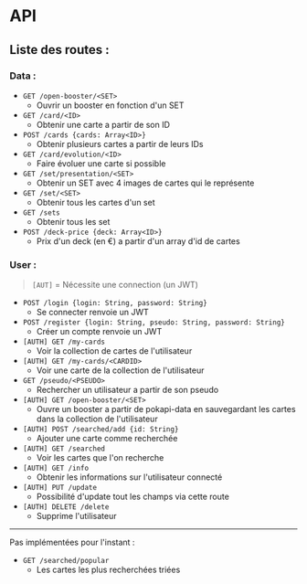 # API

## Liste des routes :

### Data :

- `GET /open-booster/<SET>`
	+ Ouvrir un booster en fonction d'un SET
- `GET /card/<ID>`
	+ Obtenir une carte a partir de son ID
- `POST /cards {cards: Array<ID>}`
	+ Obtenir plusieurs cartes a partir de leurs IDs
- `GET /card/evolution/<ID>`
	+ Faire évoluer une carte si possible
- `GET /set/presentation/<SET>`
	+ Obtenir un SET avec 4 images de cartes qui le représente
- `GET /set/<SET>`
	+ Obtenir tous les cartes d'un set
- `GET /sets`
	+ Obtenir tous les set
- `POST /deck-price {deck: Array<ID>}`
	+ Prix d'un deck (en €) a partir d'un array d'id de cartes 

### User :

> `[AUT]` = Nécessite une connection (un JWT)

- `POST /login {login: String, password: String}`
	+ Se connecter renvoie un JWT
- `POST /register {login: String, pseudo: String, password: String}`
	+ Créer un compte renvoie un JWT
- `[AUTH] GET /my-cards`
	+ Voir la collection de cartes de l'utilisateur
- `[AUTH] GET /my-cards/<CARDID>`
	+ Voir une carte de la collection de l'utilisateur
- `GET /pseudo/<PSEUDO>`
	+ Rechercher un utilisateur a partir de son pseudo
- `[AUTH] GET /open-booster/<SET>`
	+ Ouvre un booster a partir de pokapi-data en sauvegardant les cartes dans la collection de l'utilisateur
- `[AUTH] POST /searched/add {id: String}`
	+ Ajouter une carte comme recherchée
- `[AUTH] GET /searched`
	+ Voir les cartes que l'on recherche
- `[AUTH] GET /info`
	+ Obtenir les informations sur l'utilisateur connecté
- `[AUTH] PUT /update`
	+ Possibilité d'update tout les champs via cette route
- `[AUTH] DELETE /delete`
	+ Supprime l'utilisateur
	
---
Pas implémentées pour l'instant :

- `GET /searched/popular`
	+ Les cartes les plus recherchées triées
